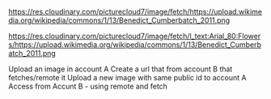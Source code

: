 

https://res.cloudinary.com/picturecloud7/image/fetch/https://upload.wikimedia.org/wikipedia/commons/1/13/Benedict_Cumberbatch_2011.png

https://res.cloudinary.com/picturecloud7/image/fetch/l_text:Arial_80:Flowers/https://upload.wikimedia.org/wikipedia/commons/1/13/Benedict_Cumberbatch_2011.png

Upload an image in account A
Create a url that from account B that fetches/remote it
Upload a new image with same public id to account A
Access from Accunt B - using remote and fetch